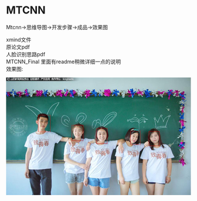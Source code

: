 # MTCNN
Mtcnn->思维导图->开发步骤->成品->效果图

xmind文件  
原论文pdf   
人脸识别思路pdf  
MTCNN_Final 里面有readme稍微详细一点的说明  
效果图:

![example](./MtcnnFinal/效果图.jpg)
